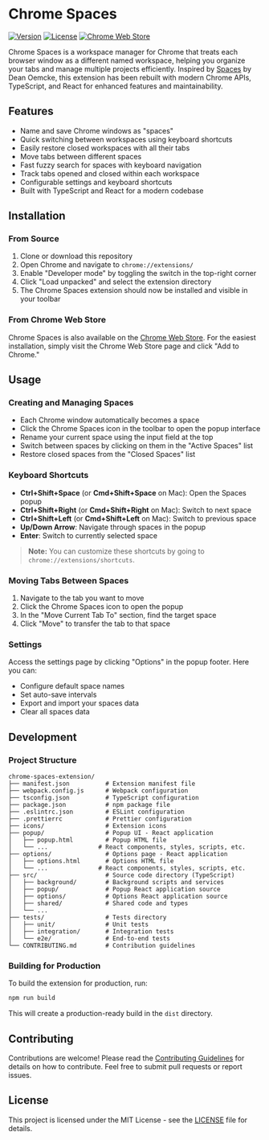 # Chrome Spaces

[![Version](https://img.shields.io/badge/version-1.0.0-blue.svg)](https://github.com/yourusername/chrome-spaces/releases)
[![License](https://img.shields.io/badge/license-MIT-green.svg)](https://opensource.org/licenses/MIT)
[![Chrome Web Store](https://img.shields.io/badge/chrome%20web%20store-available-brightgreen.svg)](https://chrome.google.com/webstore/detail/your-extension-id)

Chrome Spaces is a workspace manager for Chrome that treats each browser window as a different named workspace, helping you organize your tabs and manage multiple projects efficiently. Inspired by [Spaces](https://github.com/deanoemcke/spaces) by Dean Oemcke, this extension has been rebuilt with modern Chrome APIs, TypeScript, and React for enhanced features and maintainability.

## Features

- Name and save Chrome windows as "spaces"
- Quick switching between workspaces using keyboard shortcuts
- Easily restore closed workspaces with all their tabs
- Move tabs between different spaces
- Fast fuzzy search for spaces with keyboard navigation
- Track tabs opened and closed within each workspace
- Configurable settings and keyboard shortcuts
- Built with TypeScript and React for a modern codebase

## Installation

### From Source

1. Clone or download this repository
2. Open Chrome and navigate to `chrome://extensions/`
3. Enable "Developer mode" by toggling the switch in the top-right corner
4. Click "Load unpacked" and select the extension directory
5. The Chrome Spaces extension should now be installed and visible in your toolbar

### From Chrome Web Store

Chrome Spaces is also available on the [Chrome Web Store](https://chrome.google.com/webstore/detail/your-extension-id). For the easiest installation, simply visit the Chrome Web Store page and click "Add to Chrome."

## Usage

### Creating and Managing Spaces

- Each Chrome window automatically becomes a space
- Click the Chrome Spaces icon in the toolbar to open the popup interface
- Rename your current space using the input field at the top
- Switch between spaces by clicking on them in the "Active Spaces" list
- Restore closed spaces from the "Closed Spaces" list

### Keyboard Shortcuts

- **Ctrl+Shift+Space** (or **Cmd+Shift+Space** on Mac): Open the Spaces popup
- **Ctrl+Shift+Right** (or **Cmd+Shift+Right** on Mac): Switch to next space
- **Ctrl+Shift+Left** (or **Cmd+Shift+Left** on Mac): Switch to previous space
- **Up/Down Arrow**: Navigate through spaces in the popup
- **Enter**: Switch to currently selected space

> **Note:** You can customize these shortcuts by going to `chrome://extensions/shortcuts`.

### Moving Tabs Between Spaces

1. Navigate to the tab you want to move
2. Click the Chrome Spaces icon to open the popup
3. In the "Move Current Tab To" section, find the target space
4. Click "Move" to transfer the tab to that space

### Settings

Access the settings page by clicking "Options" in the popup footer. Here you can:

- Configure default space names
- Set auto-save intervals
- Export and import your spaces data
- Clear all spaces data

## Development

### Project Structure

```
chrome-spaces-extension/
├── manifest.json          # Extension manifest file
├── webpack.config.js      # Webpack configuration
├── tsconfig.json          # TypeScript configuration
├── package.json           # npm package file
├── .eslintrc.json         # ESLint configuration
├── .prettierrc            # Prettier configuration
├── icons/                 # Extension icons
├── popup/                 # Popup UI - React application
│   ├── popup.html         # Popup HTML file
│   └── ...              # React components, styles, scripts, etc.
├── options/               # Options page - React application
│   ├── options.html       # Options HTML file
│   └── ...              # React components, styles, scripts, etc.
├── src/                   # Source code directory (TypeScript)
│   ├── background/        # Background scripts and services
│   ├── popup/             # Popup React application source
│   ├── options/           # Options React application source
│   ├── shared/            # Shared code and types
│   └── ...
├── tests/                 # Tests directory
│   ├── unit/              # Unit tests
│   ├── integration/       # Integration tests
│   └── e2e/               # End-to-end tests
└── CONTRIBUTING.md        # Contribution guidelines
```

### Building for Production

To build the extension for production, run:

```bash
npm run build
```

This will create a production-ready build in the `dist` directory.

## Contributing

Contributions are welcome! Please read the [Contributing Guidelines](CONTRIBUTING.md) for details on how to contribute. Feel free to submit pull requests or report issues.

## License

This project is licensed under the MIT License - see the [LICENSE](LICENSE) file for details.
